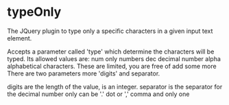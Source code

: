 typeOnly
========
The JQuery plugin to type only a specific characters in a given input text element.

Accepts a parameter called 'type' which determine the characters will be typed.
Its allowed values are:
   num only numbers 
   dec decimal number 
   alpha alphabetical characters. These are limited, you are free of add some more
There are two parameters more 'digits' and separator.

   digits are the length of the value, is an integer.
   separator is the separator for the decimal number only can be '.' dot or ',' comma and only one